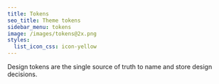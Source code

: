 ```yaml
---
title: Tokens
seo_title: Theme tokens
sidebar_menu: tokens
image: /images/tokens@2x.png
styles:
  list_icon_css: icon-yellow
---
```


Design tokens are the single source of truth to name and store design decisions.